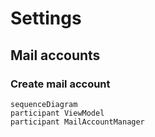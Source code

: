# Settings
## Mail accounts
### Create mail account
```mermaid
sequenceDiagram
participant ViewModel
participant MailAccountManager

```
<!--stackedit_data:
eyJoaXN0b3J5IjpbMTU5MDE1NjA5NF19
-->